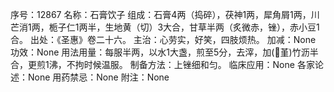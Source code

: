 序号：12867
名称：石膏饮子
组成：石膏4两（捣碎），茯神1两，犀角屑1两，川芒消1两，栀子仁1两半，生地黄（切）3大合，甘草半两（炙微赤，锉），赤小豆1合。
出处：《圣惠》卷二十六。
主治：心劳实，好笑，四肢烦热。
加减：None
功效：None
用法用量：每服半两，以水1大盏，煎至5分，去滓，加(堇)竹沥半合，更煎1沸，不拘时候温服。
制备方法：上锉细和匀。
临床应用：None
各家论述：None
用药禁忌：None
附注：None
